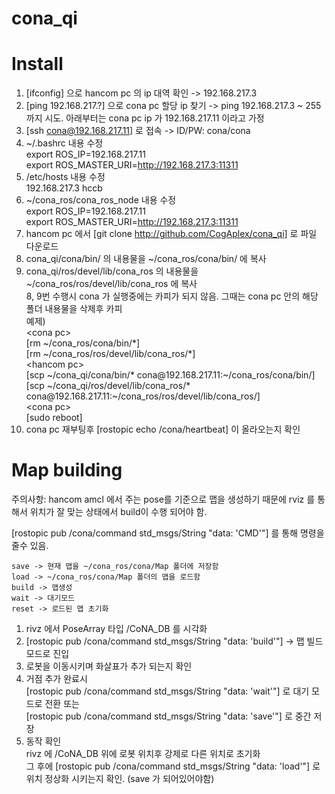 # cona_qi

# Install

1. [ifconfig] 으로 hancom pc 의 ip 대역 확인 -> 192.168.217.3
2. [ping 192.168.217.?] 으로 cona pc 할당 ip 찾기 -> ping 192.168.217.3 ~ 255 까지 시도. 아래부터는 cona pc ip 가 192.168.217.11 이라고 가정
3. [ssh cona@192.168.217.11] 로 접속 -> ID/PW: cona/cona
4. ~/.bashrc 내용 수정        
    export ROS_IP=192.168.217.11    
    export ROS_MASTER_URI=http://192.168.217.3:11311    
5. /etc/hosts 내용 수정    
    192.168.217.3 hccb    
6. ~/cona_ros/cona_ros_node 내용 수정    
    export ROS_IP=192.168.217.11      
    export ROS_MASTER_URI=http://192.168.217.3:11311 
7. hancom pc 에서 [git clone http://github.com/CogAplex/cona_qi] 로 파일 다운로드    
8. cona_qi/cona/bin/ 의 내용물을 ~/cona_ros/cona/bin/ 에 복사    
9. cona_qi/ros/devel/lib/cona_ros 의 내용물을 ~/cona_ros/ros/devel/lib/cona_ros 에 복사    
   8, 9번 수행시 cona 가 실행중에는 카피가 되지 않음. 그때는 cona pc 안의 해당 폴더 내용물을 삭제후 카피    
   예제)    
   \<cona pc\>    
  [rm ~/cona_ros/cona/bin/\*]    
  [rm ~/cona_ros/ros/devel/lib/cona_ros/\*]    
  \<hancom pc\>  
  [scp ~/cona_qi/cona/bin/\* cona\@192.168.217.11:\~/cona_ros/cona/bin/]    
  [scp ~/cona_qi/ros/devel/lib/cona_ros/\* cona\@192.168.217.11:\~/cona_ros/ros/devel/lib/cona_ros/]    
  \<cona pc\>    
  [sudo reboot]    
10. cona pc 재부팅후 [rostopic echo /cona/heartbeat] 이 올라오는지 확인
  
  
# Map building
주의사항: hancom amcl 에서 주는 pose를 기준으로 맵을 생성하기 때문에 rviz 를 통해서 위치가 잘 맞는 상태에서 build이 수행 되어야 함.      
  
[rostopic pub /cona/command std_msgs/String "data: 'CMD'"] 를 통해 명령을 줄수 있음.     

    save -> 현재 맵을 ~/cona_ros/cona/Map 폴더에 저장함     
    load -> ~/cona_ros/cona/Map 폴더의 맵을 로드함     
    build -> 맵생성     
    wait -> 대기모드     
    reset -> 로드된 맵 초기화     

1. rivz 에서 PoseArray 타입 /CoNA_DB 를 시각화
2. [rostopic pub /cona/command std_msgs/String "data: 'build'"] -> 맵 빌드 모드로 진입
3. 로봇을 이동시키며 화살표가 추가 되는지 확인
4. 거점 추가 완료시    
    [rostopic pub /cona/command std_msgs/String "data: 'wait'"] 로 대기 모드로 전환 또는    
    [rostopic pub /cona/command std_msgs/String "data: 'save'"] 로 중간 저장
5. 동작 확인    
    rivz 에 /CoNA_DB 위에 로봇 위치후 강제로 다른 위치로 초기화    
    그 후에 [rostopic pub /cona/command std_msgs/String "data: 'load'"] 로 위치 정상화 시키는지 확인. (save 가 되어있어야함)
    








  
  
